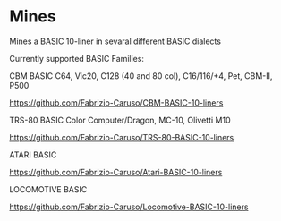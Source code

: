 # Mines
Mines a BASIC 10-liner in sevaral different BASIC dialects

Currently supported BASIC Families:

CBM BASIC
C64, Vic20, C128 (40 and 80 col), C16/116/+4, Pet, CBM-II, P500

https://github.com/Fabrizio-Caruso/CBM-BASIC-10-liners

TRS-80 BASIC
Color Computer/Dragon, MC-10, Olivetti M10

https://github.com/Fabrizio-Caruso/TRS-80-BASIC-10-liners

ATARI BASIC

https://github.com/Fabrizio-Caruso/Atari-BASIC-10-liners

LOCOMOTIVE BASIC

https://github.com/Fabrizio-Caruso/Locomotive-BASIC-10-liners
